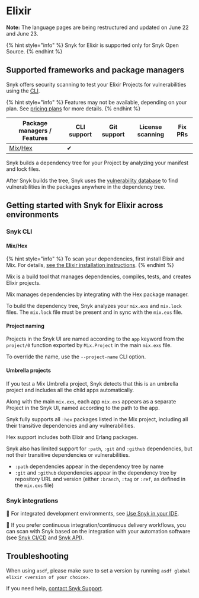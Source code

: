 # Elixir

**Note:** The language pages are being restructured and updated on June 22 and June 23.

{% hint style="info" %}
Snyk for Elixir is supported only for Snyk Open Source.
{% endhint %}

## Supported frameworks and package managers

Snyk offers security scanning to test your Elixir Projects for vulnerabilities using the [CLI](../snyk-cli/).

{% hint style="info" %}
Features may not be available, depending on your plan. See [pricing plans](https://snyk.io/plans/) for more details.
{% endhint %}

| Package managers / Features                                  | CLI support | Git support | License scanning | Fix PRs |
| ------------------------------------------------------------ | ----------- | ----------- | ---------------- | ------- |
| [Mix](https://hexdocs.pm/mix/Mix.html)/[Hex](https://hex.pm) | ✔︎          |             |                  |         |

Snyk builds a dependency tree for your Project by analyzing your manifest and lock files.

After Snyk builds the tree, Snyk uses the [vulnerability database](https://snyk.io/vuln) to find vulnerabilities in the packages anywhere in the dependency tree.

## Getting started with Snyk for Elixir across environments

### Snyk CLI

#### Mix/Hex

{% hint style="info" %}
To scan your dependencies, first install Elixir and Mix. For details, [see the Elixir installation instructions](https://elixir-lang.org/install.html).
{% endhint %}

Mix is a build tool that manages dependencies, compiles, tests, and creates Elixir projects.

Mix manages dependencies by integrating with the Hex package manager.

To build the dependency tree, Snyk analyzes your `mix.exs` and `mix.lock` files. The `mix.lock` file must be present and in sync with the `mix.exs` file.

#### **Project naming**

Projects in the Snyk UI are named according to the `app` keyword from the `project/0` function exported by `Mix.Project` in the main `mix.exs` file.

To override the name, use the `--project-name` CLI option.

#### **Umbrella projects**

If you test a Mix Umbrella project, Snyk detects that this is an umbrella project and includes all the child apps automatically.

Along with the main `mix.exs`, each app `mix.exs` appears as a separate Project in the Snyk UI, named according to the path to the app.

Snyk fully supports all `:hex` packages listed in the Mix project, including all their transitive dependencies and any vulnerabilities.

Hex support includes both Elixir and Erlang packages.

Snyk also has limited support for `:path`, `:git` and `:github` dependencies, but not their transitive dependencies or vulnerabilities.

* `:path` dependencies appear in the dependency tree by name
* `:git` and `:github` dependencies appear in the dependency tree by repository URL and version (either `:branch`, `:tag` or `:ref`, as defined in the `mix.exs` file)

### Snyk integrations

:link: For integrated development environments, see [Use Snyk in your IDE](../scm-ide-and-ci-cd-workflow-and-integrations/use-snyk-in-your-ide/).

:link: If you prefer continuous integration/continuous delivery workflows, you can scan with Snyk based on the integration with your automation software (see [Snyk CI/CD](../scm-ide-and-ci-cd-workflow-and-integrations/snyk-ci-cd-integrations/) and [Snyk API](../snyk-api/)).

## Troubleshooting

When using `asdf`, please make sure to set a version by running `asdf global elixir <version of your choice>`.

If you need help, [contact Snyk Support](https://support.snyk.io/hc/en-us).
